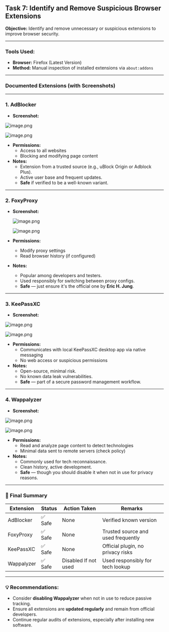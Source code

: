
## Task 7: Identify and Remove Suspicious Browser Extensions

**Objective:** Identify and remove unnecessary or suspicious extensions to improve browser security.

---

### Tools Used:

- **Browser:** Firefox (Latest Version)
- **Method:** Manual inspection of installed extensions via `about:addons`

---

### Documented Extensions (with Screenshots)

---

### 1. **AdBlocker**

- **Screenshot:**

![image.png](screenshots/image.png)

![image.png](screenshots/image%201.png)

- **Permissions:**
    - Access to all websites
    - Blocking and modifying page content
- **Notes:**
    - Extension from a trusted source (e.g., uBlock Origin or Adblock Plus).
    - Active user base and frequent updates.
    - **Safe** if verified to be a well-known variant.

---

### 2. **FoxyProxy**

- **Screenshot:**
    
    ![image.png](screenshots/image%202.png)
    
    ![image.png](screenshots/image%203.png)
    
- **Permissions:**
    - Modify proxy settings
    - Read browser history (if configured)
- **Notes:**
    - Popular among developers and testers.
    - Used responsibly for switching between proxy configs.
    - **Safe** — just ensure it's the official one by **Eric H. Jung**.

---

### 3. **KeePassXC**

- **Screenshot:**

![image.png](screenshots/image%204.png)

![image.png](screenshots/image%205.png)

- **Permissions:**
    - Communicates with local KeePassXC desktop app via native messaging
    - No web access or suspicious permissions
- **Notes:**
    - Open-source, minimal risk.
    - No known data leak vulnerabilities.
    - **Safe** — part of a secure password management workflow.

---

### 4. **Wappalyzer**

- **Screenshot:**

![image.png](screenshots/image%206.png)

![image.png](screenshots/image%207.png)

- **Permissions:**
    - Read and analyze page content to detect technologies
    - Minimal data sent to remote servers (check policy)
- **Notes:**
    - Commonly used for tech reconnaissance.
    - Clean history, active development.
    - **Safe** — though you should disable it when not in use for privacy reasons.

---

### 🧹 Final Summary

| Extension | Status | Action Taken | Remarks |
| --- | --- | --- | --- |
| AdBlocker | ✅ Safe | None | Verified known version |
| FoxyProxy | ✅ Safe | None | Trusted source and used frequently |
| KeePassXC | ✅ Safe | None | Official plugin, no privacy risks |
| Wappalyzer | ✅ Safe | Disabled If not used | Used responsibly for tech lookup |

---

### 💡 Recommendations:

- Consider **disabling Wappalyzer** when not in use to reduce passive tracking.
- Ensure all extensions are **updated regularly** and remain from official developers.
- Continue regular audits of extensions, especially after installing new software.